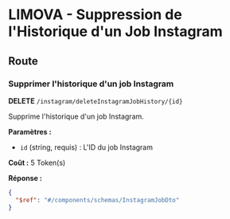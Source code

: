 # LIMOVA - Suppression de l'Historique d'un Job Instagram

## Route

### Supprimer l'historique d'un job Instagram
**DELETE** `/instagram/deleteInstagramJobHistory/{id}`

Supprime l'historique d'un job Instagram.

**Paramètres :**
- `id` (string, requis) : L'ID du job Instagram

**Coût :** 5 Token(s)

**Réponse :**
```json
{
  "$ref": "#/components/schemas/InstagramJobDto"
}
``` 